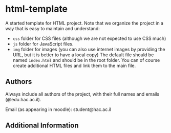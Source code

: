 # html-template
A started template for HTML project.
Note that we organize the project in a way that is easy to maintain and understand:
- `css` folder for CSS files (although we are not expected to use CSS much)
- `js` folder for JavaScript files.
- `img` folder for images (you can also use internet images by providing the URL, but it is better to have a local copy)
The default file should be named `index.html` and should be in the root folder.
You can of course create additional HTML files and link them to the main file.

## Authors
Always include all authors of the project, with their full names and emails (@edu.hac.ac.il).
<p>Email (as appearing in moodle): student@hac.ac.il</p>

## Additional Information



